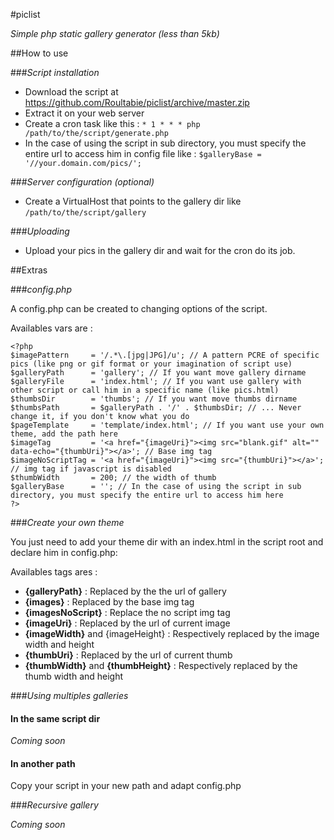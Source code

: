 #piclist

*Simple php static gallery generator (less than 5kb)*

##How to use

###_Script installation_

- Download the script at https://github.com/Roultabie/piclist/archive/master.zip
- Extract it on your web server
- Create a cron task like this : ```* 1 * * * php /path/to/the/script/generate.php```
- In the case of using the script in sub directory, you must specify the entire url to access him in config file like : ```$galleryBase = '//your.domain.com/pics/';```

###_Server configuration (optional)_

- Create a VirtualHost that points to the gallery dir like ```/path/to/the/script/gallery```

###_Uploading_

- Upload your pics in the gallery dir and wait for the cron do its job.

##Extras

###_config.php_

A config.php can be created to changing options of the script.  

Availables vars are :  

```
<?php
$imagePattern     = '/.*\.[jpg|JPG]/u'; // A pattern PCRE of specific pics (like png or gif format or your imagination of script use)
$galleryPath      = 'gallery'; // If you want move gallery dirname
$galleryFile      = 'index.html'; // If you want use gallery with other script or call him in a specific name (like pics.html)
$thumbsDir        = 'thumbs'; // If you want move thumbs dirname
$thumbsPath       = $galleryPath . '/' . $thumbsDir; // ... Never change it, if you don't know what you do
$pageTemplate     = 'template/index.html'; // If you want use your own theme, add the path here
$imageTag         = '<a href="{imageUri}"><img src="blank.gif" alt="" data-echo="{thumbUri}"></a>'; // Base img tag
$imageNoScriptTag = '<a href="{imageUri}"><img src="{thumbUri}"></a>'; // img tag if javascript is disabled
$thumbWidth       = 200; // the width of thumb
$galleryBase      = ''; // In the case of using the script in sub directory, you must specify the entire url to access him here
?>
```

###_Create your own theme_

You just need to add your theme dir with an index.html in the script root and declare him in config.php:  

Availables tags ares :  

- **{galleryPath}** : Replaced by the the url of gallery
- **{images}** : Replaced by the base img tag
- **{imagesNoScript}** : Replace the no script img tag
- **{imageUri}** : Replaced by the url of current image
- **{imageWidth}** and {imageHeight} : Respectively replaced by the image width and height
- **{thumbUri}** : Replaced by the url of current thumb
- **{thumbWidth}** and **{thumbHeight}** : Respectively replaced by the thumb width and height

###_Using multiples galleries_

#### In the same script dir

_Coming soon_

#### In another path

Copy your script in your new path and adapt config.php

###_Recursive gallery_

_Coming soon_